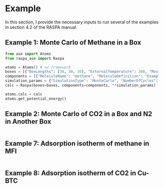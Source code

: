 # Example

In this section, I provide the necessary inputs to run several of the examples in section 4.2 of the RASPA manual.

## Example 1: Monte Carlo of Methane in a Box

```python
from ase import Atoms
from raspa_ase import Raspa

atoms = Atoms() # no framework
boxes = [{"BoxLengths": [30, 30, 30], "ExternalTemperature": 300, "Movies": True, "WriteMoviesEvery": 100}]
components = [{"MoleculeName": "methane", "MoleculeDefinition": "ExampleDefinitions", "TranslationProbability": 1.0, "CreateNumberOfMolecules": 100}]
simulation_params = {"SimulationType": "MonteCarlo", "NumberOfCycles": 10000, "NumberOfInitializationCycles": 1000, "PrintEvery": 1000, "Forcefield": "ExampleMoleculeForceField"}
calc = Raspa(boxes=boxes, components=components, **simulation_params)

atoms.calc = calc
atoms.get_potential_energy()
```

## Example 2: Monte Carlo of CO2 in a Box and N2 in Another Box

```python

```

## Example 7: Adsorption isotherm of methane in MFI

```python

```

## Example 8: Adsorption isotherm of CO2 in Cu-BTC

```python

```

